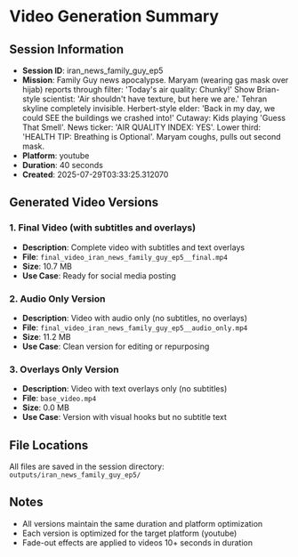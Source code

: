 # Video Generation Summary

## Session Information
- **Session ID**: iran_news_family_guy_ep5
- **Mission**: Family Guy news apocalypse. Maryam (wearing gas mask over hijab) reports through filter: 'Today's air quality: Chunky!' Show Brian-style scientist: 'Air shouldn't have texture, but here we are.' Tehran skyline completely invisible. Herbert-style elder: 'Back in my day, we could SEE the buildings we crashed into!' Cutaway: Kids playing 'Guess That Smell'. News ticker: 'AIR QUALITY INDEX: YES'. Lower third: 'HEALTH TIP: Breathing is Optional'. Maryam coughs, pulls out second mask.
- **Platform**: youtube
- **Duration**: 40 seconds
- **Created**: 2025-07-29T03:33:25.312070

## Generated Video Versions

### 1. Final Video (with subtitles and overlays)
- **Description**: Complete video with subtitles and text overlays
- **File**: `final_video_iran_news_family_guy_ep5__final.mp4`
- **Size**: 10.7 MB
- **Use Case**: Ready for social media posting

### 2. Audio Only Version
- **Description**: Video with audio only (no subtitles, no overlays)
- **File**: `final_video_iran_news_family_guy_ep5__audio_only.mp4`
- **Size**: 11.2 MB
- **Use Case**: Clean version for editing or repurposing

### 3. Overlays Only Version
- **Description**: Video with text overlays only (no subtitles)
- **File**: `base_video.mp4`
- **Size**: 0.0 MB
- **Use Case**: Version with visual hooks but no subtitle text

## File Locations
All files are saved in the session directory: `outputs/iran_news_family_guy_ep5/`

## Notes
- All versions maintain the same duration and platform optimization
- Each version is optimized for the target platform (youtube)
- Fade-out effects are applied to videos 10+ seconds in duration
